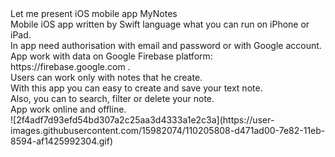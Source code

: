 <HEAD><TITLE>MyNotes</HEAD></TITLE>
Let me present iOS mobile app MyNotes<br/>
Mobile iOS app written by Swift language what you can run on iPhone or iPad.<br/>
In app need authorisation with email and password or with Google account.<br/>
App work with data on Google Firebase platform: https://firebase.google.com .<br/>
Users can work only with notes that he create. <br/> 
With this app you can easy to create and save your text note.<br/>
Also, you can to search, filter or delete your note.<br/>
App work online and offline.<br/>
![2f4adf7d93efd54bd307a2c25aa3d4333a1e2c3a](https://user-images.githubusercontent.com/15982074/110205808-d471ad00-7e82-11eb-8594-af1425992304.gif)
